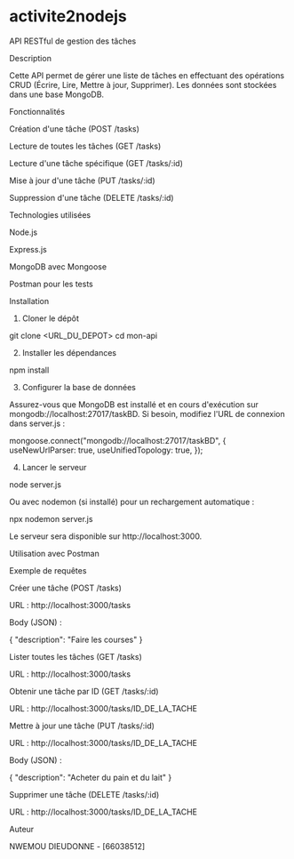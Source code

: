 # activite2nodejs

API RESTful de gestion des tâches

Description

Cette API permet de gérer une liste de tâches en effectuant des opérations CRUD (Écrire, Lire, Mettre à jour, Supprimer). Les données sont stockées dans une base MongoDB.

Fonctionnalités

Création d'une tâche (POST /tasks)

Lecture de toutes les tâches (GET /tasks)

Lecture d'une tâche spécifique (GET /tasks/:id)

Mise à jour d'une tâche (PUT /tasks/:id)

Suppression d'une tâche (DELETE /tasks/:id)

Technologies utilisées

Node.js

Express.js

MongoDB avec Mongoose

Postman pour les tests


Installation

1. Cloner le dépôt

git clone <URL_DU_DEPOT>
cd mon-api

2. Installer les dépendances

npm install

3. Configurer la base de données

Assurez-vous que MongoDB est installé et en cours d'exécution sur mongodb://localhost:27017/taskBD.
Si besoin, modifiez l'URL de connexion dans server.js :

mongoose.connect("mongodb://localhost:27017/taskBD", {
  useNewUrlParser: true,
  useUnifiedTopology: true,
});

4. Lancer le serveur

node server.js

Ou avec nodemon (si installé) pour un rechargement automatique :

npx nodemon server.js

Le serveur sera disponible sur http://localhost:3000.

Utilisation avec Postman

Exemple de requêtes

Créer une tâche (POST /tasks)

URL : http://localhost:3000/tasks

Body (JSON) :

{
  "description": "Faire les courses"
}

Lister toutes les tâches (GET /tasks)

URL : http://localhost:3000/tasks

Obtenir une tâche par ID (GET /tasks/:id)

URL : http://localhost:3000/tasks/ID_DE_LA_TACHE

Mettre à jour une tâche (PUT /tasks/:id)

URL : http://localhost:3000/tasks/ID_DE_LA_TACHE

Body (JSON) :

{
  "description": "Acheter du pain et du lait"
}

Supprimer une tâche (DELETE /tasks/:id)

URL : http://localhost:3000/tasks/ID_DE_LA_TACHE


Auteur

NWEMOU DIEUDONNE - [66038512]

